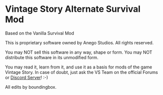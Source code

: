 # Vintage Story Alternate Survival Mod
Based on the Vanilla Survival Mod

This is proprietary software owned by Anego Studios. All rights reserved. 

You may NOT sell this software in any way, shape or form.
You may NOT distribute this software in its unmodified form.

You may read it, learn from it, and use it as a basis for mods of the game Vintage Story. In case of doubt, just ask the VS Team on the official Forums or [Discord Server](https://discord.gg/CkJjdrB)! :-)

All edits by boundingbox.
